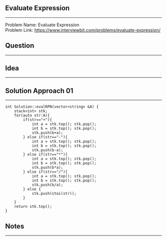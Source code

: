 ## Evaluate Expression
------------------------
Problem Name: Evaluate Expression <br>
Problem Link: https://www.interviewbit.com/problems/evaluate-expression/

## Question
-----------

## Idea
-------

## Solution Approach 01
-----------------------
```
int Solution::evalRPN(vector<string> &A) {
    stack<int> stk;
    for(auto str:A){
        if(str=="+"){
            int a = stk.top(); stk.pop();
            int b = stk.top(); stk.pop();
            stk.push(b+a);
        } else if(str=="-"){
            int a = stk.top(); stk.pop();
            int b = stk.top(); stk.pop();
            stk.push(b-a);
        } else if(str=="*"){
            int a = stk.top(); stk.pop();
            int b = stk.top(); stk.pop();
            stk.push(b*a);
        } else if(str=="/"){
            int a = stk.top(); stk.pop();
            int b = stk.top(); stk.pop();
            stk.push(b/a);
        } else {
            stk.push(stoi(str));
        }
    }
    return stk.top();
}

```

## Notes
--------
